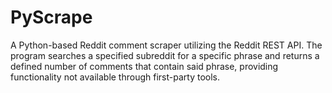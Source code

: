 # PyScrape
A Python-based Reddit comment scraper utilizing the Reddit REST API. The program searches a specified subreddit for a specific phrase and returns a defined number of comments that contain said phrase, providing functionality not available through first-party tools.
